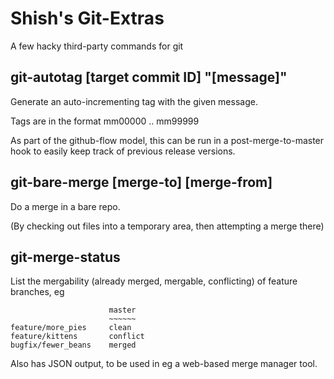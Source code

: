 Shish's Git-Extras
==================

A few hacky third-party commands for git


git-autotag [target commit ID] "[message]"
------------------------------------------
Generate an auto-incrementing tag with the given message.

Tags are in the format mm00000 .. mm99999

As part of the github-flow model, this can be run in a post-merge-to-master
hook to easily keep track of previous release versions.


git-bare-merge [merge-to] [merge-from]
--------------------------------------
Do a merge in a bare repo.

(By checking out files into a temporary area, then attempting a merge there)


git-merge-status
----------------
List the mergability (already merged, mergable, conflicting) of feature
branches, eg

```
                      master
                      ~~~~~~
feature/more_pies     clean
feature/kittens       conflict
bugfix/fewer_beans    merged
```

Also has JSON output, to be used in eg a web-based merge manager tool.
